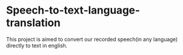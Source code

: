 # Speech-to-text-language-translation
This project is aimed to convert our recorded speech(in any language) directly to text in english.  
